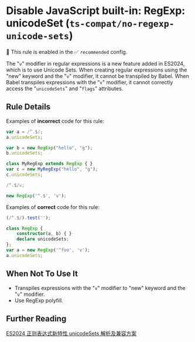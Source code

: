 # Disable JavaScript built-in: RegExp: unicodeSet (`ts-compat/no-regexp-unicode-sets`)

💼 This rule is enabled in the ✅ `recommended` config.

<!-- end auto-generated rule header -->

The "`v`" modifier in regular expressions is a new feature added in ES2024, which is to use Unicode Sets. When creating regular expressions using the "new" keyword and the "`v`" modifier, it cannot be transpiled by Babel. When Babel transpiles expressions with the "`v`" modifier, it cannot correctly access the "`unicodeSets`" and "`flags`" attributes.

## Rule Details

Examples of **incorrect** code for this rule:

```ts
var a = /^.$/;
a.unicodeSets;

var b = new RegExp("hello", "g");
b.unicodeSets;

class MyRegExp extends RegExp { }
var c = new MyRegExp("hello", "g");
c.unicodeSets;

/^.$/v;

new RegExp('^.$', 'v');
```

Examples of **correct** code for this rule:

```ts
(/^.$/).test('');

class RegExp {
	constructor(a, b) { }
	declare unicodeSets;
};
var a = new RegExp('^foo', 'v');
a.unicodeSets;
```

## When Not To Use It

* Transpiles expressions with the "`v`" modifier to "new" keyword and the "`v`" modifier.
* Use RegExp polyfill.

## Further Reading

[ES2024 正则表达式新特性 unicodeSets 解析及兼容方案](https://my.oschina.net/linsk1998/blog/16571848)
